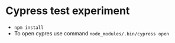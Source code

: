 # Cypress test experiment
* `npm install`
* To open cypres use command `node_modules/.bin/cypress open`
